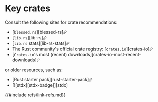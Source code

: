# Key crates

Consult the following sites for crate recommendations:

- [`blessed.rs`][blessed-rs]⮳
- [`lib.rs`][lib-rs]⮳
- [`lib.rs` stats][lib-rs-stats]⮳
- The Rust community's official crate registry: [`crates.io`][crates-io]⮳
- [`Crates.io`'s most (recent) downloads][crates-io-most-recent-downloads]⮳

or older resources, such as:

- [Rust starter pack][rust-starter-pack]⮳
- [![stdx][stdx-badge]][stdx]

{{#include refs/link-refs.md}}
